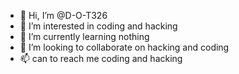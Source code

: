 - 👋 Hi, I’m @D-O-T326
- 👀 I’m interested in coding and hacking
- 🌱 I’m currently learning nothing
- 💞️ I’m looking to collaborate on hacking and coding
- 📫 can to reach me coding and hacking

<!---
D-O-T326/D-O-T326 is a ✨ special ✨ repository because its `README.md` (this file) appears on your GitHub profile.
You can click the Preview link to take a look at your changes.
--->
